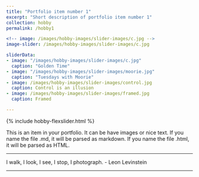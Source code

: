 ```yaml
---
title: "Portfolio item number 1"
excerpt: "Short description of portfolio item number 1"
collection: hobby
permalink: /hobby1

<!-- image: /images/hobby-images/slider-images/c.jpg -->
image-slider: /images/hobby-images/slider-images/c.jpg

sliderData:
- image: "/images/hobby-images/slider-images/c.jpg"
  caption: "Golden Time"
- image: "/images/hobby-images/slider-images/moorie.jpg"
  caption: "Tuesdays with Moorie"
- image: /images/hobby-images/slider-images/control.jpg
  caption: Control is an illusion
- image: /images/hobby-images/slider-images/framed.jpg
  caption: Framed  

---
```

{% include hobby-flexslider.html %}

This is an item in your portfolio. It can be have images or nice text. If you name the file .md, it will be parsed as markdown. If you name the file .html, it will be parsed as HTML.

---
<!-- Your first 1,000 photographs are your worst. -Henri Cartier-Bressom -->
I walk, I look, I see, I stop, I photograph. - Leon Levinstein

---
